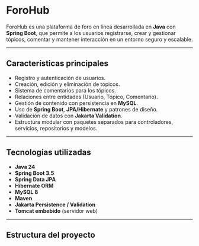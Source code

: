 # ForoHub

ForoHub es una plataforma de foro en línea desarrollada en **Java** con **Spring Boot**, que permite a los usuarios registrarse, crear y gestionar tópicos, comentar y mantener interacción en un entorno seguro y escalable.

---

## Características principales

- Registro y autenticación de usuarios.
- Creación, edición y eliminación de tópicos.
- Sistema de comentarios para los tópicos.
- Relaciones entre entidades (Usuario, Tópico, Comentario).
- Gestión de contenido con persistencia en **MySQL**.
- Uso de **Spring Boot**, **JPA/Hibernate** y patrones de diseño.
- Validación de datos con **Jakarta Validation**.
- Estructura modular con paquetes separados para controladores, servicios, repositorios y modelos.

---

## Tecnologías utilizadas

- **Java 24**
- **Spring Boot 3.5**
- **Spring Data JPA**
- **Hibernate ORM**
- **MySQL 8**
- **Maven**
- **Jakarta Persistence / Validation**
- **Tomcat embebido** (servidor web)

---

## Estructura del proyecto

